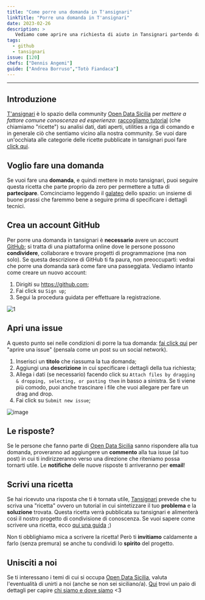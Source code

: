 ```yaml
---
title: "Come porre una domanda in T'ansignari"
linkTitle: "Porre una domanda in T'ansignari"
date: 2023-02-26
description: >
   Vediamo come aprire una richiesta di aiuto in Tansignari partendo da zero.
tags:
  - github
  - tansignari
issue: [120]
chefs: ["Dennis Angemi"]
guide: ["Andrea Borruso","Totò Fiandaca"]
---
```


---

## Introduzione
[T'ansignari](https://tansignari.opendatasicilia.it) è lo spazio della community [Open Data Sicilia](https://opendatasicilia.it) per *mettere a fattore comune conoscenza ed esperienza*: [raccogliamo tutorial](https://tansignari.opendatasicilia.it/ricette/) (che chiamiamo "ricette") su analisi dati, dati aperti, utilities a riga di comando e in generale ciò che sentiamo vicino alla nostra community. Se vuoi dare un'occhiata alle categorie delle ricette pubblicate in tansignari puoi fare [click qui](https://tansignari.opendatasicilia.it/ricette/).


## Voglio fare una domanda
Se vuoi fare una **domanda**, e quindi mettere in moto tansignari, puoi seguire questa ricetta che parte proprio da zero per permettere a tuttə di **partecipare**. Comcinciamo leggendo il [galateo](https://tansignari.opendatasicilia.it/galateo/) dello spazio: un insieme di buone prassi che faremmo bene a seguire prima di specificare i dettagli tecnici.

## Crea un account GitHub
Per porre una domanda in tansignari è **necessario** avere un account [GitHub](https://github.com/); si tratta di una piattaforma online dove le persone possono **condividere**, collaborare e trovare progetti di programmazione (ma non solo). Se questa descrizione di GitHub ti fa paura, non preoccuparti: vedrai che porre una domanda sarà come fare una passeggiata. Vediamo intanto come creare un nuovo account:

1. Dirigiti su https://github.com;
2. Fai click su `Sign up`;
3. Segui la procedura guidata per effettuare la registrazione.

![1](https://user-images.githubusercontent.com/77018886/221439603-f597a1cc-73f1-488e-8548-a4fb34439801.gif)

## Apri una issue
A questo punto sei nelle condizioni di porre la tua domanda: [fai click qui](https://github.com/opendatasicilia/tansignari/issues/new) per "aprire una issue" (pensala come un post su un social network).

1. Inserisci un **titolo** che riassuma la tua domanda;
2. Aggiungi una **descrizione** in cui specificare i dettagli della tua richiesta;
3. Allega i dati (se necessario) facendo click su `Attach files by dragging & dropping, selecting, or pasting them` in basso a sinistra. Se ti viene più comodo, puoi anche trascinare i file che vuoi allegare per fare un drag and drop.
4. Fai click su `Submit new issue`;

![image](https://user-images.githubusercontent.com/77018886/221439702-9c5c50f3-0c0e-4e69-96b7-dbd75dab1da7.png)

## Le risposte?
Se le persone che fanno parte di [Open Data Sicilia](https://opendatasicilia.it) sanno rispondere alla tua domanda, proveranno ad aggiungere un **commento** alla tua issue (al tuo post) in cui ti indirizzeranno verso una direzione che riteniamo possa tornarti utile. Le **notifiche** delle nuove risposte ti arriveranno per **email**!

## Scrivi una ricetta
Se hai ricevuto una risposta che ti è tornata utile, [Tansignari](https://tansignari.opendatasicilia.it) prevede che tu scriva una "ricetta" ovvero un tutorial in cui sintetizzare il tuo **problema** e la **soluzione** trovata. Questa ricetta verrà pubblicata su tansignari e alimenterà così il nostro progetto di condivisione di conoscenza. Se vuoi sapere come scrivere una ricetta, ecco [qui una guida](https://tansignari.opendatasicilia.it/ricette/tansignari/come_scrivere_una_ricetta/) ;)

Non ti obblighiamo mica a scrivere la ricetta! Però ti **invitiamo** caldamente a farlo (senza premura) se anche tu condividi lo **spirito** del progetto.

## Unisciti a noi
Se ti interessano i temi di cui si occupa [Open Data Sicilia](https://tansignari.opendatasicilia.it), valuta l'eventualità di unirti a noi (anche se non sei siciliano/a). [Qui](https://opendatasicilia.it/chi-siamo/) trovi un paio di dettagli per capire [chi siamo e dove siamo](https://opendatasicilia.it/chi-siamo/) <3
